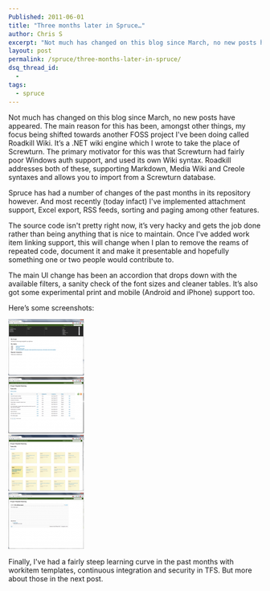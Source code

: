```yaml
---
Published: 2011-06-01
title: "Three months later in Spruce…"
author: Chris S
excerpt: "Not much has changed on this blog since March, no new posts have appeared. The main reason for this has been, amongst other things, my focus being shifted towards another FOSS project I’ve been doing called Roadkill Wiki. It’s a .NET wiki engine which I wrote to take the place of Screwturn. The primary motivator for this was that Screwturn had fairly poor Windows auth support, and used its own Wiki syntax. Roadkill addresses both of these, supporting Markdown, Media Wiki and Creole syntaxes and allows you to import from a Screwturn database."
layout: post
permalink: /spruce/three-months-later-in-spruce/
dsq_thread_id:
  - 
tags:
  - spruce
---
```

Not much has changed on this blog since March, no new posts have appeared. The main reason for this has been, amongst other things, my focus being shifted towards another FOSS project I've been doing called Roadkill Wiki. It’s a .NET wiki engine which I wrote to take the place of Screwturn. The primary motivator for this was that Screwturn had fairly poor Windows auth support, and used its own Wiki syntax. Roadkill addresses both of these, supporting Markdown, Media Wiki and Creole syntaxes and allows you to import from a Screwturn database.

<!--more-->

Spruce has had a number of changes of the past months in its repository however. And most recently (today infact) I've implemented attachment support, Excel export, RSS feeds, sorting and paging among other features.

The source code isn't pretty right now, it’s very hacky and gets the job done rather than being anything that is nice to maintain. Once I've added work item linking support, this will change when I plan to remove the reams of repeated code, document it and make it presentable and hopefully something one or two people would contribute to.

The main UI change has been an accordion that drops down with the available filters, a sanity check of the font sizes and cleaner tables. It’s also got some experimental print and mobile (Android and iPhone) support too.

Here’s some screenshots:

[![screenshot][1]][2]  
[![screenshot][3]][4]  
[![screenshot][5]][6]  
[![screenshot][7]][8]

Finally, I've had a fairly steep learning curve in the past months with workitem templates, continuous integration and security in TFS. But more about those in the next post.

 [1]: /wp-content/uploads/2011/06/spruce-new-a.png
 [2]: /storage/images/spruce-newlarge-a.png
 [3]: /wp-content/uploads/2011/06/spruce-new-b.png
 [4]: /storage/images/spruce-newlarge-b.png
 [5]: /wp-content/uploads/2011/06/spruce-new-c.png
 [6]: /storage/images/spruce-newlarge-c.png
 [7]: /wp-content/uploads/2011/06/spruce-new-d.png
 [8]: /storage/images/spruce-newlarge-d.png
